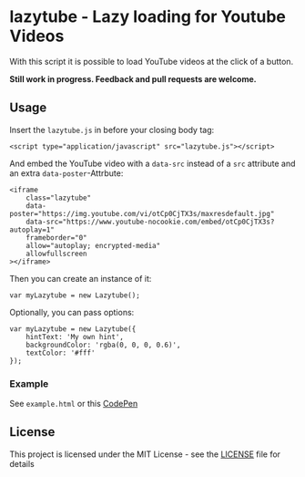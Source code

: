 # lazytube - Lazy loading for Youtube Videos

With this script it is possible to load YouTube videos at the click of a button.

**Still work in progress. Feedback and pull requests are welcome.**

## Usage

Insert the `lazytube.js` in before your closing body tag:

```
<script type="application/javascript" src="lazytube.js"></script>
```

And embed the YouTube video with a `data-src` instead of a `src` attribute and an extra `data-poster`-Attrbute:
```
<iframe
    class="lazytube"
    data-poster="https://img.youtube.com/vi/otCp0CjTX3s/maxresdefault.jpg"
    data-src="https://www.youtube-nocookie.com/embed/otCp0CjTX3s?autoplay=1"
    frameborder="0"
    allow="autoplay; encrypted-media"
    allowfullscreen
></iframe>
```

Then you can create an instance of it:
```
var myLazytube = new Lazytube();
```

Optionally, you can pass options:
```
var myLazytube = new Lazytube({
    hintText: 'My own hint',
    backgroundColor: 'rgba(0, 0, 0, 0.6)',
    textColor: '#fff'
});
```

### Example

See `example.html` or this [CodePen](https://codepen.io/anon/pen/xjmLNa/)

## License

This project is licensed under the MIT License - see the [LICENSE](LICENSE) file for details